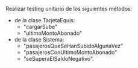 Realizar testing unitario de los siguientes métodos:
- de la clase TarjetaEquis: 
  - "cargarSube" 
  - "ultimoMontoAbonado"
- de la clase Sistema: 
  - "pasajerosQueSeHanSubidoAlgunaVez"
  - "pasajerosConUltimoMontoAbonado" 
  - "seSuperaElSaldoNegativo".
